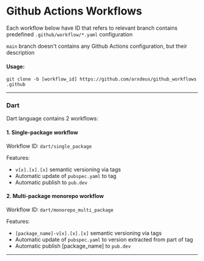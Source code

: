 # Github Actions Workflows

Each workflow below have ID that refers to relevant branch contains predefined `.github/workflow/*.yaml` configuration

`main` branch doesn't contains any Github Actions configuration, but their description

#### Usage:

```
git clone -b [workflow_id] https://github.com/arxdeus/github_workflows .github
```

---

### Dart

Dart language contains 2 workflows:
#### 1. Single-package workflow

Workflow ID: `dart/single_package`

Features:
- `v[x].[x].[x]` semantic versioning via tags
- Automatic update of `pubspec.yaml` to tag
- Automatic publish to `pub.dev`

#### 2. Multi-package monorepo workflow

Workflow ID: `dart/monorepo_multi_package`

Features:
- `[package_name]-v[x].[x].[x]` semantic versioning via tags
- Automatic update of `pubspec.yaml` to version extracted from part of tag
- Automatic publish [package_name] to `pub.dev`

---
